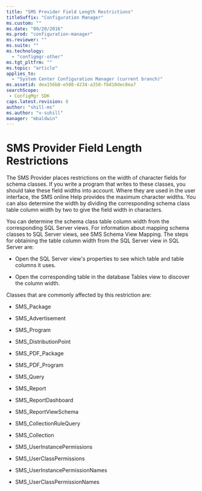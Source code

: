 ```yaml
---
title: "SMS Provider Field Length Restrictions"
titleSuffix: "Configuration Manager"
ms.custom: ""
ms.date: "09/20/2016"
ms.prod: "configuration-manager"
ms.reviewer: ""
ms.suite: ""
ms.technology:
  - "configmgr-other"
ms.tgt_pltfrm: ""
ms.topic: "article"
applies_to:
  - "System Center Configuration Manager (current branch)"
ms.assetid: dea156b8-e508-4234-a350-fbd10dec8ea7searchScope: - ConfigMgr SDK
caps.latest.revision: 6
author: "shill-ms"
ms.author: "v-suhill"
manager: "mbaldwin"
---
```

# SMS Provider Field Length Restrictions
The SMS Provider places restrictions on the width of character fields for schema classes. If you write a program that writes to these classes, you should take these field widths into account. Where they are used in the user interface, the SMS online Help provides the maximum character widths. You can also determine the width by dividing the corresponding schema class table column width by two to give the field width in characters.  

 You can determine the schema class table column width from the corresponding SQL Server views. For information about mapping schema classes to SQL Server views, see SMS Schema View Mapping. The steps for obtaining the table column width from the SQL Server view in SQL Server are:  

-   Open the SQL Server view's properties to see which table and table columns it uses.  

-   Open the corresponding table in the database Tables view to discover the column width.  

 Classes that are commonly affected by this restriction are:  

-   SMS_Package  

-   SMS_Advertisement  

-   SMS_Program  

-   SMS_DistributionPoint  

-   SMS_PDF_Package  

-   SMS_PDF_Program  

-   SMS_Query  

-   SMS_Report  

-   SMS_ReportDashboard  

-   SMS_ReportViewSchema  

-   SMS_CollectionRuleQuery  

-   SMS_Collection  

-   SMS_UserInstancePermissions  

-   SMS_UserClassPermissions  

-   SMS_UserInstancePermissionNames  

-   SMS_UserClassPermissionNames
